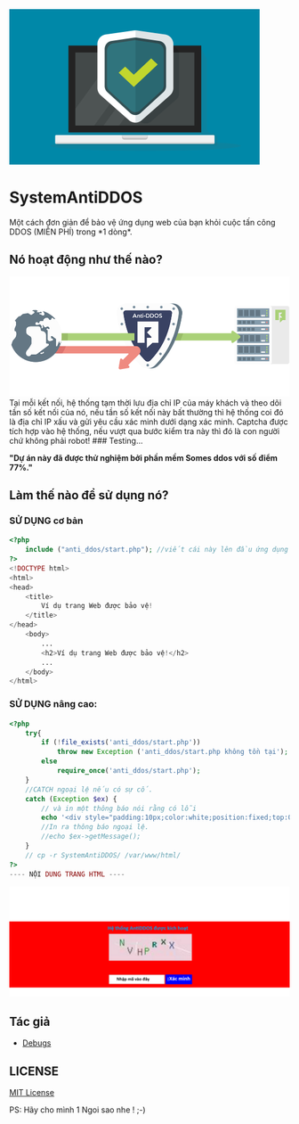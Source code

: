 <img src="img/icone.png" >
<h1>SystemAntiDDOS</h1>
Một cách đơn giản để bảo vệ ứng dụng web của bạn khỏi cuộc tấn công DDOS (MIỄN PHÍ) trong *1 dòng*.

## Nó hoạt động như thế nào?
<img src="img/icon.png" >
Tại mỗi kết nối, hệ thống tạm thời lưu địa chỉ IP của máy khách và theo dõi tần số kết nối của nó, nếu tần số kết nối này bất thường thì hệ thống coi đó là địa chỉ IP xấu và gửi yêu cầu xác minh dưới dạng xác minh. Captcha được tích hợp vào hệ thống, nếu vượt qua bước kiểm tra này thì đó là con người chứ không phải robot!
### Testing...

**"Dự án này đã được thử nghiệm bởi phần mềm Somes ddos ​​với số điểm 77%."**
## Làm thế nào để sử dụng nó?

### SỬ DỤNG cơ bản
```php
<?php
	include ("anti_ddos/start.php"); //viết cái này lên đầu ứng dụng PHP của bạn và tất cả đã hoàn tất!!!
?>
<!DOCTYPE html>
<html>
<head>
	<title>
		Ví dụ trang Web được bảo vệ!
	</title>
</head>
	<body>
		...
		<h2>Ví dụ trang Web được bảo vệ!</h2>
		...
	</body>
</html>
```

### SỬ DỤNG nâng cao:
```php
<?php
	try{
		if (!file_exists('anti_ddos/start.php'))
			throw new Exception ('anti_ddos/start.php không tồn tại');
		else
			require_once('anti_ddos/start.php'); 
	} 
	//CATCH ngoại lệ nếu có sự cố.
	catch (Exception $ex) {
		// và in một thông báo nói rằng có lỗi
		echo '<div style="padding:10px;color:white;position:fixed;top:0;left:0;width:100%;background:black;text-align:center;">The <a href="https://github.com/bibo318/SystemAntiDDOS" target="_blank">"Hệ thống AntiDDOS"</a> không tải đúng cách trên Trang web này, vui lòng bỏ nhận xét \'catch Exception\' để xem chuyện gì đang xảy ra!</div>';
		//In ra thông báo ngoại lệ.
		//echo $ex->getMessage();
	}
	// cp -r SystemAntiDDOS/ /var/www/html/
?>
---- NỘI DUNG TRANG HTML ----
```
<img src="img/ddos_.PNG">

## Tác giả

- [Debugs](https://github.com/bibo318)

## LICENSE

[MIT License](https://github.com/bibo318/SystemAntiDDOS/blob/master/LICENSE)

PS: Hãy cho mình 1 Ngoi sao nhe ! ;-)

